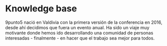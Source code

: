 # Knowledge base
9punto5 nació en Valdivia con la primera versión de la conferencia en 2016, desde ahí decidimos que fuera un evento anual. Ha sido un viaje muy motivante donde hemos ido desarrollando una comunidad de personas interesadas - finalmente -  en hacer que el trabajo sea mejor para todos.
